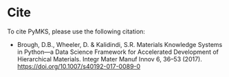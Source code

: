 # Cite

To cite PyMKS, please use the following citation:

  - Brough, D.B., Wheeler, D. & Kalidindi, S.R. Materials Knowledge
    Systems in Python—a Data Science Framework for Accelerated
    Development of Hierarchical Materials. Integr Mater Manuf Innov 6,
    36–53 (2017). https://doi.org/10.1007/s40192-017-0089-0
